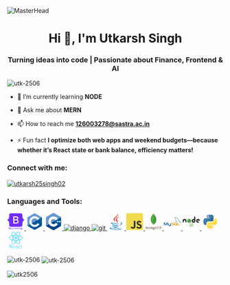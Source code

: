 ![MasterHead](https://cdnb.artstation.com/p/assets/images/images/037/650/865/original/aaron-j-charlie-background-gif.gif?1620933075)

<h1 align="center">Hi 👋, I'm Utkarsh Singh</h1>
<h3 align="center">Turning ideas into code | Passionate about Finance, Frontend & AI</h3>



<p align="left"> <img src="https://komarev.com/ghpvc/?username=utk-2506&label=Profile%20views&color=0e75b6&style=flat" alt="utk-2506" /> </p>

- 🌱 I’m currently learning **NODE**

- 💬 Ask me about **MERN**

- 📫 How to reach me **126003278@sastra.ac.in**

- ⚡ Fun fact **I optimize both web apps and weekend budgets—because whether it’s React state or bank balance, efficiency matters!**

<h3 align="left">Connect with me:</h3>
<p align="left">
<a href="https://linkedin.com/in/utkarsh25singh02" target="blank"><img align="center" src="https://raw.githubusercontent.com/rahuldkjain/github-profile-readme-generator/master/src/images/icons/Social/linked-in-alt.svg" alt="utkarsh25singh02" height="30" width="40" /></a>
</p>

<h3 align="left">Languages and Tools:</h3>
<p align="left"> <a href="https://getbootstrap.com" target="_blank" rel="noreferrer"> <img src="https://raw.githubusercontent.com/devicons/devicon/master/icons/bootstrap/bootstrap-plain-wordmark.svg" alt="bootstrap" width="40" height="40"/> </a> <a href="https://www.cprogramming.com/" target="_blank" rel="noreferrer"> <img src="https://raw.githubusercontent.com/devicons/devicon/master/icons/c/c-original.svg" alt="c" width="40" height="40"/> </a> <a href="https://www.w3schools.com/cpp/" target="_blank" rel="noreferrer"> <img src="https://raw.githubusercontent.com/devicons/devicon/master/icons/cplusplus/cplusplus-original.svg" alt="cplusplus" width="40" height="40"/> </a> <a href="https://www.djangoproject.com/" target="_blank" rel="noreferrer"> <img src="https://cdn.worldvectorlogo.com/logos/django.svg" alt="django" width="40" height="40"/> </a> <a href="https://git-scm.com/" target="_blank" rel="noreferrer"> <img src="https://www.vectorlogo.zone/logos/git-scm/git-scm-icon.svg" alt="git" width="40" height="40"/> </a> <a href="https://www.java.com" target="_blank" rel="noreferrer"> <img src="https://raw.githubusercontent.com/devicons/devicon/master/icons/java/java-original.svg" alt="java" width="40" height="40"/> </a> <a href="https://developer.mozilla.org/en-US/docs/Web/JavaScript" target="_blank" rel="noreferrer"> <img src="https://raw.githubusercontent.com/devicons/devicon/master/icons/javascript/javascript-original.svg" alt="javascript" width="40" height="40"/> </a> <a href="https://www.mongodb.com/" target="_blank" rel="noreferrer"> <img src="https://raw.githubusercontent.com/devicons/devicon/master/icons/mongodb/mongodb-original-wordmark.svg" alt="mongodb" width="40" height="40"/> </a> <a href="https://www.mysql.com/" target="_blank" rel="noreferrer"> <img src="https://raw.githubusercontent.com/devicons/devicon/master/icons/mysql/mysql-original-wordmark.svg" alt="mysql" width="40" height="40"/> </a> <a href="https://nodejs.org" target="_blank" rel="noreferrer"> <img src="https://raw.githubusercontent.com/devicons/devicon/master/icons/nodejs/nodejs-original-wordmark.svg" alt="nodejs" width="40" height="40"/> </a> <a href="https://www.python.org" target="_blank" rel="noreferrer"> <img src="https://raw.githubusercontent.com/devicons/devicon/master/icons/python/python-original.svg" alt="python" width="40" height="40"/> </a> <a href="https://reactjs.org/" target="_blank" rel="noreferrer"> <img src="https://raw.githubusercontent.com/devicons/devicon/master/icons/react/react-original-wordmark.svg" alt="react" width="40" height="40"/> </a> </p>

<p><img align="left" src="https://github-readme-stats.vercel.app/api/top-langs?username=utk-2506&show_icons=true&locale=en&layout=compact" alt="utk-2506" /></p>

<p>&nbsp;<img align="center" src="https://github-readme-stats.vercel.app/api?username=utk-2506&show_icons=true&locale=en" alt="utk-2506" /></p>

<p><img align="center" src="https://github-readme-streak-stats.herokuapp.com/?user=utk-2506&" alt="utk2506" /></p>

